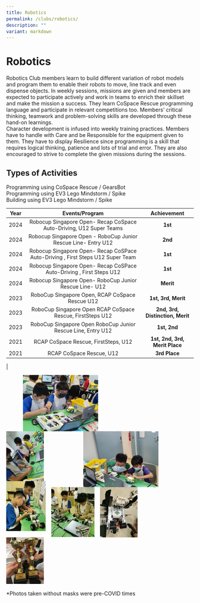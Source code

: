 ```yaml
---
title: Robotics
permalink: /clubs/robotics/
description: ""
variant: markdown
---
```

# Robotics

Robotics Club members learn to build different variation of robot models and program them to enable their robots to move, line track and even dispense objects. In weekly sessions, missions are given and members are expected to participate actively and work in teams to enrich their skillset and make the mission a success. They learn CoSpace Rescue programming language and participate in relevant competitions too. Members’ critical thinking, teamwork and problem-solving skills are developed through these hand-on learnings.<br>
Character development is infused into weekly training practices. Members have to handle with Care and be Responsible for the equipment given to them. They have to display Resilience since programming is a skill that requires logical thinking, patience and lots of trial and error. They are also encouraged to strive to complete the given missions during the sessions.

Types of Activities
-------------------

Programming using CoSpace Rescue / GearsBot   
Programming using EV3 Lego Mindstorm / Spike   
Building using EV3 Lego Mindstorm / Spike


| Year |Events/Program| Achievement        |
|:----:|:------------------------------------:|:--------------------------:|
| 2024 | Robocup Singapore Open- Recap CoSpace Auto-Driving, U12 Super Teams | **1st** |
| 2024 | Robocup Singapore Open - RoboCup Junior Rescue Line-  Entry U12 | **2nd** |
| 2024 | Robocup Singapore Open- Recap CoSPace Auto-Driving , First Steps U12 Super Team | **1st** |
| 2024 | Robocup Singapore Open- Recap CoSPace Auto-Driving , First Steps U12 | **1st** |
| 2024 | Robocup Singapore Open- RoboCup Junior Rescue Line- U12 | **Merit** |
| 2023 | RoboCup Singapore Open, RCAP CoSpace Rescue U12 | **1st, 3rd, Merit** |
| 2023 | RoboCup Singapore Open RCAP CoSpace Rescue, FirstSteps U12 | **2nd, 3rd, Distinction, Merit** |
|2023 | RoboCup Singapore Open RoboCup Junior Rescue Line, Entry U12 | **1st, 2nd** |
| 2021 | RCAP CoSpace Rescue, FirstSteps, U12 | **1st, 2nd, 3rd, Merit Place** |
| 2021 |       RCAP CoSpace Rescue, U12       | **3rd Place** |
|

<img src="/images/ZHPS%20Experience/Robotics/Robotics_1.jpg" style="width:40%;margin-left:45px;" align="left">
<img src="/images/ZHPS%20Experience/Robotics/Robotics_3.jpg" style="width:40%;margin-right:95px;" align="right">

<br clear="left">

<img src="/images/ZHPS%20Experience/Robotics/Robotics_4.jpg" style="width:20%;margin-right:15px;" align="left">
<img src="/images/ZHPS%20Experience/Robotics/Robotics_5.jpg" style="width:21%;margin-right:15px;" align="left">
<img src="/images/ZHPS%20Experience/Robotics/Robotics_6.jpg" style="width:23%;margin-right:15px;" align="left">
<img src="/images/ZHPS%20Experience/Robotics/Robotics_2.jpg" style="width:20%;margin-right:15px;" align="left">

<br clear="left">


<img src="/images/ZHPS%20Experience/Robotics/Robotics_7.jpg" style="width:20%">

\*Photos taken without masks were pre-COVID times